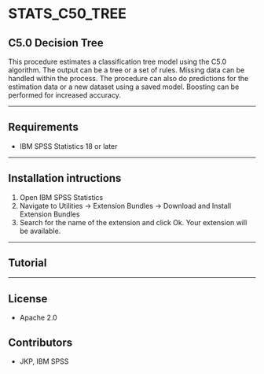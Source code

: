 # STATS_C50_TREE
## C5.0 Decision Tree
This procedure estimates a classification tree model using the C5.0 algorithm. The output can be a tree or a set of rules. Missing data can be handled within the process. The procedure can also do predictions for the estimation data or a new dataset using a saved 
 model. Boosting can be performed for increased accuracy. 

---
Requirements
----
- IBM SPSS Statistics 18 or later

---
Installation intructions
----
1. Open IBM SPSS Statistics
2. Navigate to Utilities -> Extension Bundles -> Download and Install Extension Bundles
3. Search for the name of the extension and click Ok. Your extension will be available.

---
Tutorial
----



---
License
----

- Apache 2.0
                              
Contributors
----

  - JKP, IBM SPSS
